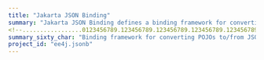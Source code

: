 ```yaml
---
title: "Jakarta JSON Binding"
summary: "Jakarta JSON Binding defines a binding framework for converting Java(R) objects to and from JSON documents."
<!--.................0123456789.123456789.123456789.123456789.123456789.123456789-->
summary_sixty_char: "Binding framework for converting POJOs to/from JSON docs"
project_id: "ee4j.jsonb"
---
```


